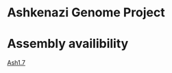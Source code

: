 # Ashkenazi Genome Project

# Assembly availibility

[Ash1.7](https://ashkenazi-genome.s3.us-east-2.amazonaws.com/Ash1.7.fa.gz)


